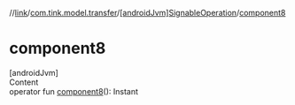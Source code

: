 //[link](../../index.md)/[com.tink.model.transfer](../index.md)/[[androidJvm]SignableOperation](index.md)/[component8](component8.md)



# component8  
[androidJvm]  
Content  
operator fun [component8](component8.md)(): Instant  



